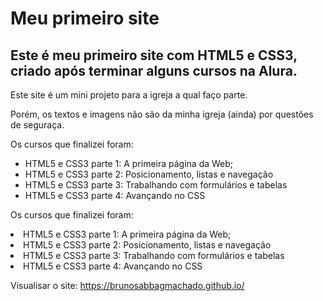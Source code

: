 # Meu primeiro site

## Este é meu primeiro site com HTML5 e CSS3, criado após terminar alguns cursos na Alura.

Este site é um mini projeto para a igreja a qual faço parte.

Porém, os textos e imagens não são da minha igreja (ainda) por questões de seguraça.

Os cursos que finalizei foram:


- HTML5 e CSS3 parte 1: A primeira página da Web;
- HTML5 e CSS3 parte 2: Posicionamento, listas e navegação
- HTML5 e CSS3 parte 3: Trabalhando com formulários e tabelas
- HTML5 e CSS3 parte 4: Avançando no CSS

Os cursos que finalizei foram: 
<li>HTML5 e CSS3 parte 1: A primeira página da Web;
<li>HTML5 e CSS3 parte 2: Posicionamento, listas e navegação
<li>HTML5 e CSS3 parte 3: Trabalhando com formulários e tabelas
<li>HTML5 e CSS3 parte 4: Avançando no CSS

Visualisar o site: https://brunosabbagmachado.github.io/

